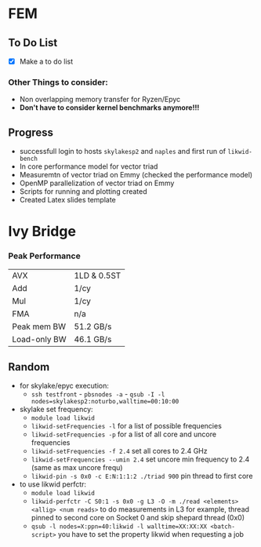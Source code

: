# FEM
## To Do List
- [x] Make a to do list

### Other Things to consider:
- Non overlapping memory transfer for Ryzen/Epyc
- **Don't have to consider kernel benchmarks anymore!!!**

## Progress
- successfull login to hosts `skylakesp2` and `naples` and first run of `likwid-bench`
- In core performance model for vector triad
- Measuremtn of vector triad on Emmy (checked the performance model)
- OpenMP parallelization of vector triad on Emmy
- Scripts for running and plotting created
- Created Latex slides template

# Ivy Bridge

### Peak Performance

|               |               |
| ---           | ---           |
| AVX	        | 1LD & 0.5ST	|
| Add	        | 1/cy			|
| Mul	        | 1/cy			|
| FMA	        | n/a			|
| Peak mem BW   | 51.2 GB/s     |
| Load-only BW   | 46.1 GB/s     |


## Random
- for skylake/epyc execution:
    - `ssh testfront` - `pbsnodes -a` - `qsub -I -l nodes=skylakesp2:noturbo,walltime=00:10:00`
- skylake set frequency:
    - `module load likwid`
    - `likwid-setFrequencies -l` for a list of possible frequencies
    - `likwid-setFrequencies -p` for a list of all core and uncore frequencies
    - `likwid-setFrequencies -f 2.4` set all cores to 2.4 GHz
    - `likwid-setFrequencies --umin 2.4` set uncore min frequency to 2.4 (same as max uncore frequ)
    - `likwid-pin -s 0x0 -c E:N:1:1:2 ./triad 900` pin thread to first core
- to use likwid perfctr:
    - `module load likwid`
    - `likwid-perfctr -C S0:1 -s 0x0 -g L3 -O -m ./read <elements> <allig> <num reads>` to do measurements in L3 for example, thread pinned to second core on Socket 0 and skip shepard thread (0x0)
    - `qsub -l nodes=X:ppn=40:likwid -l walltime=XX:XX:XX <batch-script>` you have to set the property likwid when requesting a job
